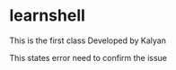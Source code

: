 # learnshell

This is the first class
Developed by Kalyan

This states error
need to confirm the issue
